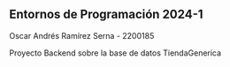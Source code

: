 ## Entornos de Programación 2024-1

Oscar Andrés Ramírez Serna - 2200185

Proyecto Backend sobre la base de datos TiendaGenerica
